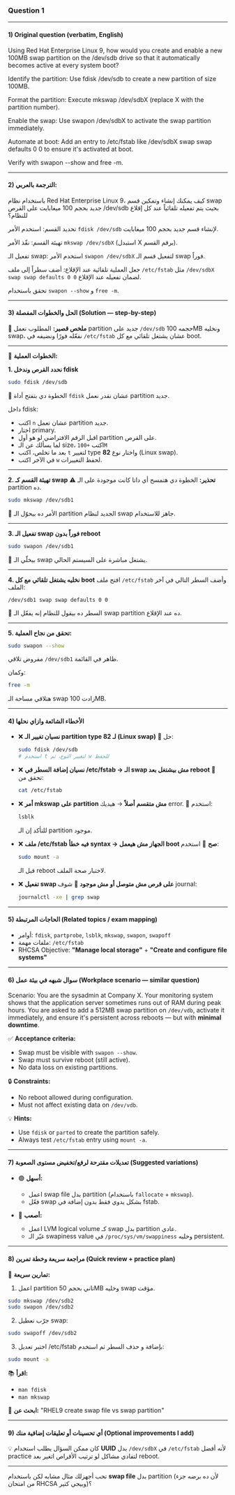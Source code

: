 ### Question 1

---

#### 1) Original question (verbatim, English)

Using Red Hat Enterprise Linux 9, how would you create and enable a new 100MB swap partition on the /dev/sdb drive so that it automatically becomes active at every system boot?

Identify the partition: Use fdisk /dev/sdb to create a new partition of size 100MB.

Format the partition: Execute mkswap /dev/sdbX (replace X with the partition number).

Enable the swap: Use swapon /dev/sdbX to activate the swap partition immediately.

Automate at boot: Add an entry to /etc/fstab like /dev/sdbX swap swap defaults 0 0 to ensure it's activated at boot.

Verify with swapon --show and free -m.

---

#### 2) الترجمة بالعربي:

باستخدام نظام Red Hat Enterprise Linux 9، كيف يمكنك إنشاء وتمكين قسم swap جديد بحجم 100 ميغابايت على القرص /dev/sdb بحيث يتم تفعيله تلقائياً عند كل إقلاع للنظام؟

تحديد القسم: استخدم الأمر `fdisk /dev/sdb` لإنشاء قسم جديد بحجم 100 ميغابايت.

تهيئة القسم: نفّذ الأمر `mkswap /dev/sdbX` (استبدل X برقم القسم).

تفعيل الـ swap: استخدم الأمر `swapon /dev/sdbX` لتفعيل قسم الـ swap فوراً.

جعل العملية تلقائية عند الإقلاع: أضف سطراً إلى ملف `/etc/fstab` مثل `/dev/sdbX swap swap defaults 0 0` لضمان تفعيله عند الإقلاع.

تحقق باستخدام `swapon --show` و `free -m`.

---

#### 3) الحل والخطوات المفصلة (Solution — step-by-step)

📌 **ملخص قصير:** المطلوب نعمل partition جديد على `/dev/sdb` حجمه 100MB ونخليه swap، نفعّله فورًا ونضيفه في `/etc/fstab` عشان يشتغل تلقائي مع كل boot.

---

🔧 **الخطوات العملية:**

**1. نحدد القرص وندخل fdisk**

```bash
sudo fdisk /dev/sdb
```

💬 الخطوة دي بتفتح أداة `fdisk` عشان نقدر نعمل partition جديد.

داخل fdisk:

* اكتب `n` عشان تعمل partition جديد.
* اختار primary.
* اقبل الرقم الافتراضي لو هو أول partition على القرص.
* لما يسألك عن الـ size، اكتب `+100M`
* بعد ما تخلص، اكتب `t` لتغيير type واختار نوع **82** (Linux swap).
* في الآخر اكتب `w` لحفظ التغييرات.

---

**2. تهيئة القسم كـ swap**
⚠️ **تحذير:** الخطوة دي هتمسح أي داتا كانت موجودة على الـ partition ده.

```bash
sudo mkswap /dev/sdb1
```

💬 الأمر ده بيحوّل الـ partition الجديد لنظام swap جاهز للاستخدام.

---

**3. تفعيل الـ swap فوراً بدون reboot**

```bash
sudo swapon /dev/sdb1
```

💬 بيخلّي الـ swap يشتغل مباشرة على السيستم الحالي.

---

**4. نخليه يشتغل تلقائي مع كل boot**
افتح ملف `/etc/fstab` وأضف السطر التالي في آخر الملف:

```text
/dev/sdb1 swap swap defaults 0 0
```

💬 السطر ده بيقول للنظام إنه يفعّل الـ swap partition ده عند الإقلاع.

---

**5. تحقق من نجاح العملية:**

```bash
sudo swapon --show
```

مفروض تلاقي `/dev/sdb1` ظاهر في القائمة.

وكمان:

```bash
free -m
```

هتلاقي مساحة الـ swap زادت 100MB.

---

#### 4) الأخطاء الشائعة وازاي نحلها

* ❌ **نسيان تغيير الـ partition type لـ 82 (Linux swap)**
  🔧 حل:

  ```bash
  sudo fdisk /dev/sdb
  # استخدم t لتغيير النوع، ثم w للحفظ
  ```
* ❌ **نسيان إضافة السطر في /etc/fstab → الـ swap مش بيشتغل بعد reboot**
  🔧 تحقق من:

  ```bash
  cat /etc/fstab
  ```
* ❌ **أمر mkswap على partition مش متقسم أصلاً** → هيديك error.
  🔧 استخدم:

  ```bash
  lsblk
  ```

  للتأكد إن الـ partition موجود.
* ❌ **ملف /etc/fstab فيه خطأ syntax → الجهاز مش هيعمل boot صح**
  🔧 استخدم:

  ```bash
  sudo mount -a
  ```

  قبل الـ reboot لاختبار صحة الملف.
* ❌ **تفعيل swap على قرص مش متوصل أو مش موجود**
  🔧 شوف journal:

  ```bash
  journalctl -xe | grep swap
  ```

---

#### 5) الحاجات المرتبطة (Related topics / exam mapping)

* أوامر: `fdisk`, `partprobe`, `lsblk`, `mkswap`, `swapon`, `swapoff`
* ملفات مهمة: `/etc/fstab`
* RHCSA Objective: **"Manage local storage"** + **"Create and configure file systems"**

---

#### 6) سوال شبهه في بيئة عمل (Workplace scenario — similar question)

Scenario: You are the sysadmin at Company X. Your monitoring system shows that the application server sometimes runs out of RAM during peak hours. You are asked to add a 512MB swap partition on `/dev/vdb`, activate it immediately, and ensure it's persistent across reboots — but with **minimal downtime**.

✅ **Acceptance criteria:**

* Swap must be visible with `swapon --show`.
* Swap must survive reboot (still active).
* No data loss on existing partitions.

🔒 **Constraints:**

* No reboot allowed during configuration.
* Must not affect existing data on `/dev/vdb`.

💡 **Hints:**

* Use `fdisk` or `parted` to create the partition safely.
* Always test `/etc/fstab` entry using `mount -a`.

---

#### 7) تعديلات مقترحة لرفع/تخفيض مستوى الصعوبة (Suggested variations)

* 🟢 **أسهل:**

  * اعمل swap file بدل partition (باستخدام `fallocate` + `mkswap`).
  * فعّل swap بشكل يدوي فقط بدون إضافة في fstab.

* 🔴 **أصعب:**

  * اعمل LVM logical volume كـ swap بدل partition عادي.
  * غيّر الـ swapiness value في `/proc/sys/vm/swappiness` وخليه persistent.

---

#### 8) مراجعة سريعة وخطة تمرين (Quick review + practice plan)

📝 **تمارين سريعة:**

1. اعمل partition تاني بحجم 50MB وخليه swap مؤقت.

```bash
sudo mkswap /dev/sdb2
sudo swapon /dev/sdb2
```

2. جرّب تعطيل swap:

```bash
sudo swapoff /dev/sdb2
```

3. اختبر تعديل /etc/fstab بإضافة و حذف السطر ثم استخدم:

```bash
sudo mount -a
```

📚 **اقرأ:**

* `man fdisk`
* `man mkswap`

🔎 **ابحث عن:**
"RHEL9 create swap file vs swap partition"

---

#### 9) أي تحسينات أو تعليقات إضافية منك (Optional improvements I add)

💡 كان ممكن السؤال يطلب استخدام **UUID** بدل `/dev/sdbX` في `/etc/fstab` لأنه أفضل practice لتفادي مشاكل لو ترتيب الأقراص اتغير بعد reboot.

---

تحب أجهزلك مثال مشابه لكن باستخدام **swap file** بدل partition (لأن ده برضه جزء من امتحان RHCSA وبيجي كتير)؟
